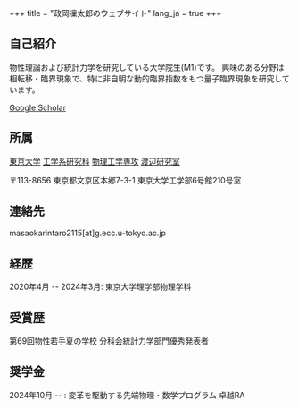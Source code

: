 +++
title = "政岡凜太郎のウェブサイト"
lang_ja = true
+++

## 自己紹介
物性理論および統計力学を研究している大学院生(M1)です。
興味のある分野は相転移・臨界現象で、特に非自明な動的臨界指数をもつ量子臨界現象を研究しています。

[Google Scholar](https://scholar.google.com/citations?user=qoSWWasAAAAJ&hl=en)

## 所属
[東京大学](https://www.u-tokyo.ac.jp/ja/index.html)
[工学系研究科](https://www.t.u-tokyo.ac.jp/)
[物理工学専攻](https://www.ap.t.u-tokyo.ac.jp/)
[渡辺研究室](https://sites.google.com/view/watanabegroup/home?authuser=0)

〒113-8656 東京都文京区本郷7-3-1 東京大学工学部6号館210号室

## 連絡先
masaokarintaro2115[at]g.ecc.u-tokyo.ac.jp

## 経歴
2020年4月 -- 2024年3月: 東京大学理学部物理学科

## 受賞歴

第69回物性若手夏の学校 分科会統計力学部門優秀発表者

## 奨学金
2024年10月 -- : 変革を駆動する先端物理・数学プログラム 卓越RA